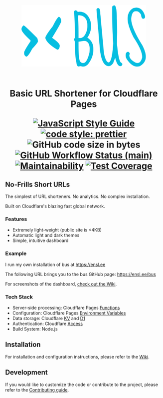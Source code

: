 <h1 align="center">
<img src="src/assets/img/logo.svg" alt="BUS logo" height="196" width="400"><br/><br/>

Basic URL Shortener for Cloudflare Pages

[![JavaScript Style Guide](https://img.shields.io/badge/code_style-standard-brightgreen.svg?style=flat-square)](https://standardjs.com)
[![code style: prettier](https://img.shields.io/badge/code_style-prettier-ff69b4.svg?style=flat-square)](https://prettier.io)
![GitHub code size in bytes](https://img.shields.io/github/languages/code-size/aensley/bus?style=flat-square)<br/>
[![GitHub Workflow Status (main)](https://img.shields.io/github/actions/workflow/status/aensley/bus/ci.yml?branch=main&style=flat-square)](https://github.com/aensley/bus/actions/workflows/ci.yml?query=branch%3Amain)
[![Maintainability](https://api.codeclimate.com/v1/badges/f62e1c65c78301dea6f8/maintainability)](https://codeclimate.com/github/aensley/bus/maintainability)
[![Test Coverage](https://api.codeclimate.com/v1/badges/f62e1c65c78301dea6f8/test_coverage)](https://codeclimate.com/github/aensley/bus/test_coverage)

</h1>

## No-Frills Short URLs

The simplest of URL shorteners. No analytics. No complex installation.

Built on Cloudflare's blazing fast global network.

### Features

- Extremely light-weight (public site is <4KB)
- Automatic light and dark themes
- Simple, intuitive dashboard

### Example

I run my own installation of bus at <https://ensl.ee>

The following URL brings you to the bus GitHub page: <https://ensl.ee/bus>

For screenshots of the dashboard, [check out the Wiki](https://github.com/aensley/bus/wiki).

### Tech Stack

- Server-side processing: Cloudflare Pages [Functions](https://developers.cloudflare.com/pages/platform/functions/)
- Configuration: Cloudflare Pages [Environment Variables](https://developers.cloudflare.com/pages/platform/build-configuration/#environment-variables)
- Data storage: Cloudflare [KV](https://developers.cloudflare.com/workers/runtime-apis/kv/) and [D1](https://developers.cloudflare.com/d1)
- Authentication: Cloudflare [Access](https://developers.cloudflare.com/cloudflare-one/policies/access/)
- Build System: Node.js

## Installation

For installation and configuration instructions, please refer to the [Wiki](https://github.com/aensley/bus/wiki/Installation).

## Development

If you would like to customize the code or contribute to the project, please refer to the [Contributing guide](.github/CONTRIBUTING.md).
